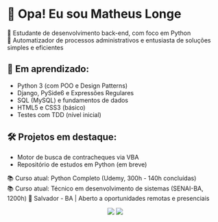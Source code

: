 # 👋 Opa! Eu sou Matheus Longe

🎯 Estudante de desenvolvimento back-end, com foco em Python  
📌 Automatizador de processos administrativos e entusiasta de soluções simples e eficientes  

## 🚧 Em aprendizado:
- Python 3 (com POO e Design Patterns)
- Django, PySide6 e Expressões Regulares
- SQL (MySQL) e fundamentos de dados
- HTML5 e CSS3 (básico)
- Testes com TDD (nível inicial)

## 🛠️ Projetos em destaque:
- Motor de busca de contracheques via VBA
- Repositório de estudos em Python (em breve)

📚 Curso atual: Python Completo (Udemy, 300h - 140h concluídas)  
📚 Curso atual: Técnico em desenvolvimento de sistemas (SENAI-BA, 1200h)
📍 Salvador - BA | Aberto a oportunidades remotas e presenciais

<p align="center">
  <a href="https://www.linkedin.com/in/matheus-longe"><img src="https://img.shields.io/badge/LinkedIn-blue?style=for-the-badge&logo=linkedin&logoColor=white"/></a>
  <a href="mailto:m.longe.dev@gmail.com"><img src="https://img.shields.io/badge/Gmail-red?style=for-the-badge&logo=gmail&logoColor=white"/></a>
</p>
